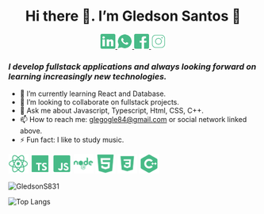 <h1 align="center"> Hi there 👋. I’m Gledson Santos 👊 </h1>

<p align="center">
    <a href="https://www.linkedin.com/in/gledson-santos-de-souza-abb096196/">
        <img src="./assets/social-networks/icons8-linkedin.svg" width="30px" height="30px">
    </a>
    <a href="https://api.whatsapp.com/send?phone=558386296286" target="blank" >
        <img src="./assets/social-networks/icons8-whatsapp.svg" width="30px" height="30px"/>
    </a>
    <a href="https://www.facebook.com/gledson.santos.712/" target="blank">
        <img src="./assets/social-networks/icons8-facebook.svg" width="30px" height="30px" />
    </a>
    <a href="https://www.instagram.com/gledson.js/" target="blank">
        <img src="./assets/social-networks/icons8-instagram.svg" width="30px" height="30px" />
    </a>
</p>

*<h3 id="h3">I develop fullstack applications and always looking forward on learning increasingly new technologies.</h3>*

<!--- 🔭 I’m currently working on Assert-CG -->

- 🌱 I’m currently learning React and Database.
- 👯 I’m looking to collaborate on fullstack projects.
- 💬 Ask me about Javascript, Typescript, Html, CSS, C++.
- 📫 How to reach me: glegogle84@gmail.com or social network linked above.
- ⚡ Fun fact: I like to study music.

<p align="left">
  <img src="./assets/stacks/icons8-react-native.svg" alt="react" width="40" height="40"/>
  <img src="./assets/stacks/icons8-typescript.svg" alt="typescript" width="40" height="40"/>
  <img src="./assets/stacks/icons8-javascript.svg" alt="javascript" width="40" height="40"/>
  <img src="./assets/stacks/icons8-nodejs.svg" alt="nodejs" width="40" height="40">
  <img src="./assets/stacks/icons8-html-5.svg" alt="html5"  width="40" height="40"/>
  <img src="./assets/stacks/icons8-css3.svg" alt="css3" width="40" height="40"/>
  <img src="./assets/stacks/icons8-c++.svg" alt="javascript" width="40" height="40"/>
</p>



<img src="https://github-readme-stats.vercel.app/api?username=GledsonS831&show_icons=true&theme=vue" alt="GledsonS831"/>

![Top Langs](https://github-readme-stats.vercel.app/api/top-langs/?username=GledsonS831&theme=vue)
